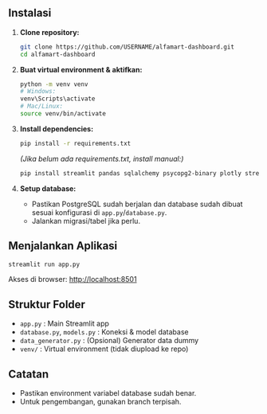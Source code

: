 ## Instalasi

1. **Clone repository:**
   ```sh
   git clone https://github.com/USERNAME/alfamart-dashboard.git
   cd alfamart-dashboard
   ```
2. **Buat virtual environment & aktifkan:**
   ```sh
   python -m venv venv
   # Windows:
   venv\Scripts\activate
   # Mac/Linux:
   source venv/bin/activate
   ```
3. **Install dependencies:**
   ```sh
   pip install -r requirements.txt
   ```
   *(Jika belum ada requirements.txt, install manual:)*
   ```sh
   pip install streamlit pandas sqlalchemy psycopg2-binary plotly streamlit-condition-tree
   ```

4. **Setup database:**
   - Pastikan PostgreSQL sudah berjalan dan database sudah dibuat sesuai konfigurasi di `app.py`/`database.py`.
   - Jalankan migrasi/tabel jika perlu.

## Menjalankan Aplikasi

```sh
streamlit run app.py
```

Akses di browser: [http://localhost:8501](http://localhost:8501)

## Struktur Folder
- `app.py` : Main Streamlit app
- `database.py`, `models.py` : Koneksi & model database
- `data_generator.py` : (Opsional) Generator data dummy
- `venv/` : Virtual environment (tidak diupload ke repo)

## Catatan
- Pastikan environment variabel database sudah benar.
- Untuk pengembangan, gunakan branch terpisah.
